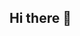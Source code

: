 ## Hi there 👋

<!--
**AdityaDhavale/AdityaDhavale** is a ✨ _special_ ✨ repository because its `README.md` (this file) appears on your GitHub profile.
[![An image of @adiidhavale's Holopin badges, which is a link to view their full Holopin profile](https://holopin.me/adiidhavale)](https://holopin.io/@adiidhavale)
Here are some ideas to get you started:

- 🔭 I’m Aditya Dhavale.
- 🌱 I’m currently pursuing my engineering degree in Electronics and Computer Engineering at VIT Chennai.
- 👯 I’m passionate and have keen interest in Technology and its advancements.
- 📫 How to reach me: https://www.linkedin.com/in/adityadhavale1199
- 😄 Pronouns: He/Him

 
-->
